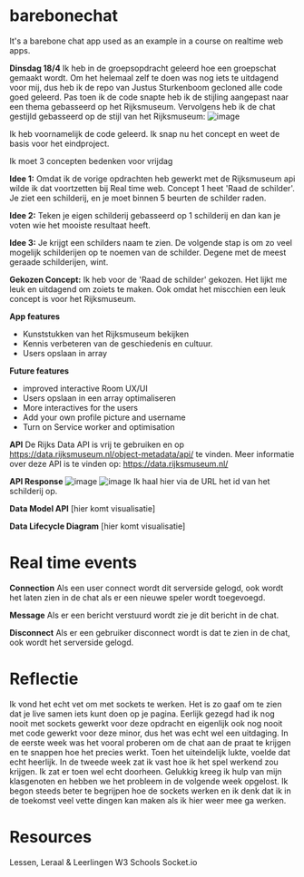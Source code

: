 # barebonechat
It's a barebone chat app used as an example in a course on realtime web apps.

**Dinsdag 18/4**
Ik heb in de groepsopdracht geleerd hoe een groepschat gemaakt wordt. Om het helemaal zelf te doen was nog iets te uitdagend voor mij, dus heb ik de repo van Justus Sturkenboom gecloned alle code goed geleerd. Pas toen ik de code snapte heb ik de stijling aangepast naar een thema gebasseerd op het Rijksmuseum.
Vervolgens heb ik de chat gestijld gebasseerd op de stijl van het Rijksmuseum:
![image](https://user-images.githubusercontent.com/90199203/232750542-dbee719d-30ca-4a33-91d5-05a03dbd8fe4.png)

Ik heb voornamelijk de code geleerd. Ik snap nu het concept en weet de basis voor het eindproject.

Ik moet 3 concepten bedenken voor vrijdag

**Idee 1:**
Omdat ik de vorige opdrachten heb gewerkt met de Rijksmuseum api wilde ik dat voortzetten bij Real time web. 
Concept 1 heet 'Raad de schilder'. Je ziet een schilderij, en je moet binnen 5 beurten de schilder raden.

**Idee 2:**
Teken je eigen schilderij gebasseerd op 1 schilderij en dan kan je voten wie het mooiste resultaat heeft.

**Idee 3:**
Je krijgt een schilders naam te zien. De volgende stap is om zo veel mogelijk schilderijen op te noemen van de schilder. Degene met de meest geraade schilderijen, wint.

**Gekozen Concept:**
Ik heb voor de 'Raad de schilder' gekozen. Het lijkt me leuk en uitdagend om zoiets te maken. Ook omdat het miscchien een leuk concept is voor het Rijksmuseum.

**App features**
- Kunststukken van het Rijksmuseum bekijken
- Kennis verbeteren van de geschiedenis en cultuur.
- Users opslaan in array

**Future features**
- improved interactive Room UX/UI
- Users opslaan in een array optimaliseren
- More interactives for the users
- Add your own profile picture and username
- Turn on Service worker and optimisation

**API**
De Rijks Data API is vrij te gebruiken en op https://data.rijksmuseum.nl/object-metadata/api/ te vinden. Meer informatie over deze API is te vinden op: https://data.rijksmuseum.nl/

**API Response**
![image](https://user-images.githubusercontent.com/90199203/233979023-03573fe8-585b-477f-a853-72fc28897391.png)
![image](https://user-images.githubusercontent.com/90199203/233978885-a52880c1-0dd3-43c3-b9ec-3453fe0bffce.png)
Ik haal hier via de URL het id van het schilderij op.

**Data Model API**
[hier komt visualisatie]

**Data Lifecycle Diagram**
[hier komt visualisatie]

# Real time events

**Connection**
Als een user connect wordt dit serverside gelogd, ook wordt het laten zien in de chat als er een nieuwe speler wordt toegevoegd.

**Message**
Als er een bericht verstuurd wordt zie je dit bericht in de chat.

**Disconnect**
Als er een gebruiker disconnect wordt is dat te zien in de chat, ook wordt het serverside gelogd.

# Reflectie
Ik vond het echt vet om met sockets te werken. Het is zo gaaf om te zien dat je live samen iets kunt doen op je pagina. Eerlijk gezegd had ik nog nooit met sockets gewerkt voor deze opdracht en eigenlijk ook nog nooit met code gewerkt voor deze minor, dus het was echt wel een uitdaging. In de eerste week was het vooral proberen om de chat aan de praat te krijgen en te snappen hoe het precies werkt. Toen het uiteindelijk lukte, voelde dat echt heerlijk. In de tweede week zat ik vast hoe ik het spel werkend zou krijgen. Ik zat er toen wel echt doorheen. Gelukkig kreeg ik hulp van mijn klasgenoten en hebben we het probleem in de volgende week opgelost. Ik begon steeds beter te begrijpen hoe de sockets werken en ik denk dat ik in de toekomst veel vette dingen kan maken als ik hier weer mee ga werken.

# Resources
Lessen, Leraal & Leerlingen
W3 Schools
Socket.io




